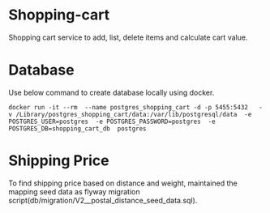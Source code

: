 # Shopping-cart
Shopping cart service to add, list, delete items and calculate cart value.

# Database
Use below command to create database locally using docker.

``docker run -it --rm  --name postgres_shopping_cart -d -p 5455:5432  
-v /Library/postgres_shopping_cart/data:/var/lib/postgresql/data 
-e POSTGRES_USER=postgres 
-e POSTGRES_PASSWORD=postgres 
-e POSTGRES_DB=shopping_cart_db 
postgres``

# Shipping Price
To find shipping price based on distance and weight, maintained the mapping seed data 
as flyway migration script(db/migration/V2__postal_distance_seed_data.sql).
